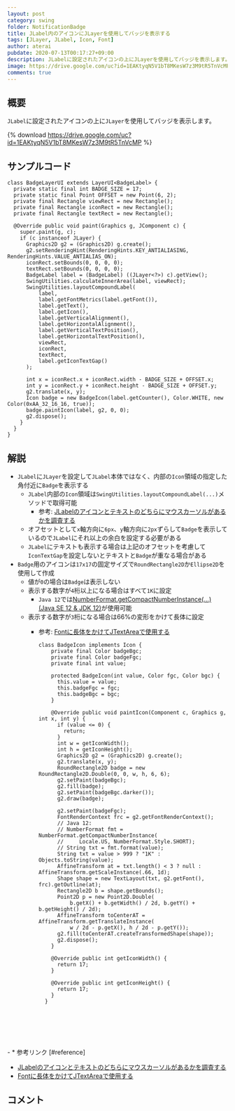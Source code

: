 ```yaml
---
layout: post
category: swing
folder: NotificationBadge
title: JLabel内のアイコンにJLayerを使用してバッジを表示する
tags: [JLayer, JLabel, Icon, Font]
author: aterai
pubdate: 2020-07-13T00:17:27+09:00
description: JLabelに設定されたアイコンの上にJLayerを使用してバッジを表示します。
image: https://drive.google.com/uc?id=1EAKtyqN5V1bT8MKesW7z3M9tR5TnVcMP
comments: true
---
```

## 概要
`JLabel`に設定されたアイコンの上に`JLayer`を使用してバッジを表示します。

{% download https://drive.google.com/uc?id=1EAKtyqN5V1bT8MKesW7z3M9tR5TnVcMP %}

## サンプルコード
<pre class="prettyprint"><code>class BadgeLayerUI extends LayerUI&lt;BadgeLabel&gt; {
  private static final int BADGE_SIZE = 17;
  private static final Point OFFSET = new Point(6, 2);
  private final Rectangle viewRect = new Rectangle();
  private final Rectangle iconRect = new Rectangle();
  private final Rectangle textRect = new Rectangle();

  @Override public void paint(Graphics g, JComponent c) {
    super.paint(g, c);
    if (c instanceof JLayer) {
      Graphics2D g2 = (Graphics2D) g.create();
      g2.setRenderingHint(RenderingHints.KEY_ANTIALIASING, RenderingHints.VALUE_ANTIALIAS_ON);
      iconRect.setBounds(0, 0, 0, 0);
      textRect.setBounds(0, 0, 0, 0);
      BadgeLabel label = (BadgeLabel) ((JLayer&lt;?&gt;) c).getView();
      SwingUtilities.calculateInnerArea(label, viewRect);
      SwingUtilities.layoutCompoundLabel(
          label,
          label.getFontMetrics(label.getFont()),
          label.getText(),
          label.getIcon(),
          label.getVerticalAlignment(),
          label.getHorizontalAlignment(),
          label.getVerticalTextPosition(),
          label.getHorizontalTextPosition(),
          viewRect,
          iconRect,
          textRect,
          label.getIconTextGap()
      );

      int x = iconRect.x + iconRect.width - BADGE_SIZE + OFFSET.x;
      int y = iconRect.y + iconRect.height - BADGE_SIZE + OFFSET.y;
      g2.translate(x, y);
      Icon badge = new BadgeIcon(label.getCounter(), Color.WHITE, new Color(0xAA_32_16_16, true));
      badge.paintIcon(label, g2, 0, 0);
      g2.dispose();
    }
  }
}
</code></pre>

## 解説
- `JLabel`に`JLayer`を設定して`JLabel`本体ではなく、内部の`Icon`領域の指定した角付近に`Badge`を表示する
    - `JLabel`内部の`Icon`領域は`SwingUtilities.layoutCompoundLabel(...)`メソッドで取得可能
        - 参考: [JLabelのアイコンとテキストのどちらにマウスカーソルがあるかを調査する](https://ateraimemo.com/Swing/LayoutCompoundLabel.html)
    - オフセットとして`x`軸方向に`6px`、`y`軸方向に`2px`ずらして`Badge`を表示しているので`JLabel`にそれ以上の余白を設定する必要がある
    - `JLabel`にテキストも表示する場合は上記のオフセットを考慮して`IconTextGap`を設定しないとテキストと`Badge`が重なる場合がある
- `Badge`用のアイコンは`17x17`の固定サイズで`RoundRectangle2D`か`Ellipse2D`を使用して作成
    - 値が`0`の場合は`Badge`は表示しない
    - 表示する数字が`4`桁以上になる場合はすべて`1K`に設定
        - `Java 12`では[NumberFormat.getCompactNumberInstance(...) (Java SE 12 & JDK 12)](https://docs.oracle.com/javase/jp/12/docs/api/java.base/java/text/NumberFormat.html#getCompactNumberInstance%28java.util.Locale,java.text.NumberFormat.Style%29)が使用可能
    - 表示する数字が`3`桁になる場合は66%の変形をかけて長体に設定
        - 参考: [Fontに長体をかけてJTextAreaで使用する](https://ateraimemo.com/Swing/CondensedFontLabel.html)
            
            <pre class="prettyprint"><code>class BadgeIcon implements Icon {
              private final Color badgeBgc;
              private final Color badgeFgc;
              private final int value;
            
              protected BadgeIcon(int value, Color fgc, Color bgc) {
                this.value = value;
                this.badgeFgc = fgc;
                this.badgeBgc = bgc;
              }
            
              @Override public void paintIcon(Component c, Graphics g, int x, int y) {
                if (value &lt;= 0) {
                  return;
                }
                int w = getIconWidth();
                int h = getIconHeight();
                Graphics2D g2 = (Graphics2D) g.create();
                g2.translate(x, y);
                RoundRectangle2D badge = new RoundRectangle2D.Double(0, 0, w, h, 6, 6);
                g2.setPaint(badgeBgc);
                g2.fill(badge);
                g2.setPaint(badgeBgc.darker());
                g2.draw(badge);
            
                g2.setPaint(badgeFgc);
                FontRenderContext frc = g2.getFontRenderContext();
                // Java 12:
                // NumberFormat fmt = NumberFormat.getCompactNumberInstance(
                //     Locale.US, NumberFormat.Style.SHORT);
                // String txt = fmt.format(value);
                String txt = value &gt; 999 ? "1K" : Objects.toString(value);
                AffineTransform at = txt.length() &lt; 3 ? null : AffineTransform.getScaleInstance(.66, 1d);
                Shape shape = new TextLayout(txt, g2.getFont(), frc).getOutline(at);
                Rectangle2D b = shape.getBounds();
                Point2D p = new Point2D.Double(
                    b.getX() + b.getWidth() / 2d, b.getY() + b.getHeight() / 2d);
                AffineTransform toCenterAT = AffineTransform.getTranslateInstance(
                    w / 2d - p.getX(), h / 2d - p.getY());
                g2.fill(toCenterAT.createTransformedShape(shape));
                g2.dispose();
              }
            
              @Override public int getIconWidth() {
                return 17;
              }
            
              @Override public int getIconHeight() {
                return 17;
              }
            }
</code></pre>
        - * 参考リンク [#reference]
- [JLabelのアイコンとテキストのどちらにマウスカーソルがあるかを調査する](https://ateraimemo.com/Swing/LayoutCompoundLabel.html)
- [Fontに長体をかけてJTextAreaで使用する](https://ateraimemo.com/Swing/CondensedFontLabel.html)

<!-- dummy comment line for breaking list -->

## コメント
